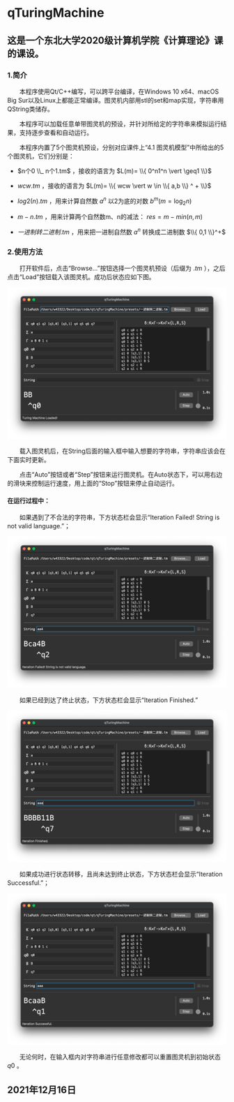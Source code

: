 # qTuringMachine

## 这是一个东北大学2020级计算机学院《计算理论》课的课设。

### 1.简介

&emsp;&emsp;本程序使用Qt/C++编写，可以跨平台编译，在Windows 10 x64、macOS Big Sur以及Linux上都能正常编译。图灵机内部用stl的set和map实现，字符串用QString类储存。

&emsp;&emsp;本程序可以加载任意单带图灵机的预设，并针对所给定的字符串来模拟运行结果，支持逐步查看和自动运行。

&emsp;&emsp;本程序内置了5个图灵机预设，分别对应课件上“4.1 图灵机模型”中所给出的5个图灵机，它们分别是：

*  $n个0 \\_ n个1.tm$ ，接收的语言为  $L(m)= \\{ 0^n1^n \vert \geq1 \\}$

*  $wcw.tm$ ，接收的语言为  $L(m)= \\{ wcw \vert w \in \\{ a,b \\} ^ + \\}$

*  $log2(n).tm$ ，用来计算自然数  $a^n$ 以2为底的对数  $b^m(m=\log_2n)$

*  $m-n.tm$ ，用来计算两个自然数m、n的减法：  $res=m-min(n,m)$

*  $一进制转二进制.tm$ ，用来把一进制自然数  $a^n$ 转换成二进制数  $\\{ 0,1 \\}^+$

### 2.使用方法

&emsp;&emsp;打开软件后，点击“Browse...”按钮选择一个图灵机预设（后缀为 $.tm$ ），之后点击“Load”按钮载入该图灵机。成功后状态应如下图。

![Screenshot1](./Screenshot1.png)

&emsp;&emsp;载入图灵机后，在String后面的输入框中输入想要的字符串，字符串应该会在下面实时更新。

&emsp;&emsp;点击“Auto”按钮或者“Step”按钮来运行图灵机。在Auto状态下，可以用右边的滑块来控制运行速度，用上面的“Stop”按钮来停止自动运行。

#### 在运行过程中：

&emsp;&emsp;如果遇到了不合法的字符串，下方状态栏会显示“Iteration Failed! String is not valid language.”；

![Screenshot2](./Screenshot2.png)

&emsp;&emsp;如果已经到达了终止状态，下方状态栏会显示“Iteration Finished.”

![Screenshot3](./Screenshot3.png)

&emsp;&emsp;如果成功进行状态转移，且尚未达到终止状态，下方状态栏会显示“Iteration Successful.”；

![Screenshot4](./Screenshot4.png)

&emsp;&emsp;无论何时，在输入框内对字符串进行任意修改都可以重置图灵机到初始状态  $q0$ 。

## 2021年12月16日
